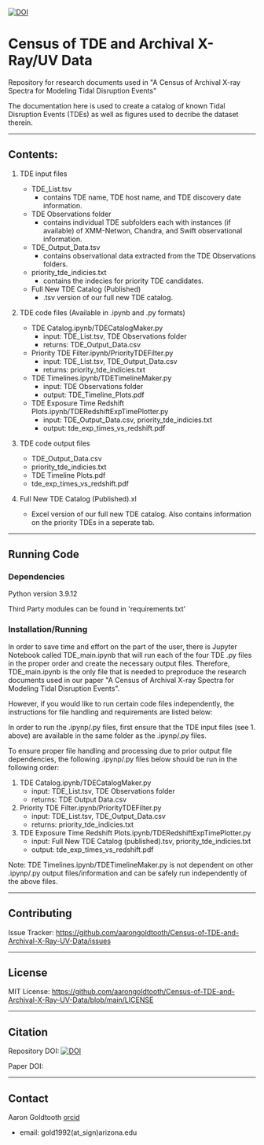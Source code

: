 [![DOI](https://zenodo.org/badge/576717166.svg)](https://zenodo.org/badge/latestdoi/576717166)

# Census of TDE and Archival X-Ray/UV Data
Repository for research documents used in "A Census of Archival X-ray Spectra for Modeling Tidal Disruption Events"

The documentation here is used to create a catalog of known Tidal Disruption Events (TDEs) as well as figures used to decribe the dataset therein.

---
## Contents:

1. TDE input files
   - TDE_List.tsv
      - contains TDE name, TDE host name, and TDE discovery date information.
   - TDE Observations folder
      - contains individual TDE subfolders each with instances (if available) of XMM-Netwon, Chandra, and Swift observational information.
   - TDE_Output_Data.tsv
      - contains observational data extracted from the TDE Observations folders.
   - priority_tde_indicies.txt
      - contains the indecies for priority TDE candidates.
   - Full New TDE Catalog (Published)
      - .tsv version of our full new TDE catalog.
   
  
3. TDE code files (Available in .ipynb and .py formats)
   - TDE Catalog.ipynb/TDECatalogMaker.py
      - input: TDE_List.tsv, TDE Observations folder
      - returns: TDE_Output_Data.csv
   - Priority TDE Filter.ipynb/PriorityTDEFilter.py
      - input: TDE_List.tsv, TDE_Output_Data.csv
      - returns: priority_tde_indicies.txt
   - TDE Timelines.ipynb/TDETimelineMaker.py
      - input: TDE Observations folder
      - output: TDE_Timeline_Plots.pdf
   - TDE Exposure Time Redshift Plots.ipynb/TDERedshiftExpTimePlotter.py
      - input: TDE_Output_Data.csv, priority_tde_indicies.txt
      - output: tde_exp_times_vs_redshift.pdf
  
3. TDE code output files
   - TDE_Output_Data.csv
   - priority_tde_indicies.txt
   - TDE Timeline Plots.pdf
   - tde_exp_times_vs_redshift.pdf
   
4. Full New TDE Catalog (Published).xl
    -  Excel version of our full new TDE catalog. Also contains information on the priority TDEs in a seperate tab.

---
## Running Code

### Dependencies
Python version 3.9.12

Third Party modules can be found in 'requirements.txt'

### Installation/Running

In order to save time and effort on the part of the user, there is Jupyter Notebook called TDE_main.ipynb that will run each of the four TDE .py files in the proper order and create the necessary output files. Therefore, TDE_main.ipynb is the only file that is needed to preproduce the research documents used in our paper "A Census of Archival X-ray Spectra for Modeling Tidal Disruption Events".

However, if you would like to run certain code files independently, the instructions for file handling and requirements are listed below:

In order to run the .ipynp/.py files, first ensure that the TDE input files (see 1. above) are available in the same folder as the .ipynp/.py files.

To ensure proper file handling and processing due to prior output file dependencies, the following .ipynp/.py files below should be run in the following order:

1. TDE Catalog.ipynb/TDECatalogMaker.py
   - input: TDE_List.tsv, TDE Observations folder
   - returns: TDE Output Data.csv
2. Priority TDE Filter.ipynb/PriorityTDEFilter.py
   - input: TDE_List.tsv, TDE_Output_Data.csv
   - returns: priority_tde_indicies.txt
3. TDE Exposure Time Redshift Plots.ipynb/TDERedshiftExpTimePlotter.py
   - input: Full New TDE Catalog (published).tsv, priority_tde_indicies.txt
   - output: tde_exp_times_vs_redshift.pdf

Note: TDE Timelines.ipynb/TDETimelineMaker.py is not dependent on other .ipynp/.py output files/information and can be safely run independently of the above files.

---
## Contributing

Issue Tracker: https://github.com/aarongoldtooth/Census-of-TDE-and-Archival-X-Ray-UV-Data/issues

---
## License

MIT License: https://github.com/aarongoldtooth/Census-of-TDE-and-Archival-X-Ray-UV-Data/blob/main/LICENSE

---
## Citation
Repository DOI: [![DOI](https://zenodo.org/badge/576717166.svg)](https://zenodo.org/badge/latestdoi/576717166)

Paper DOI:

---
## Contact
Aaron Goldtooth [orcid](https://orcid.org/0000-0001-9695-4121)
   - email: gold1992(at_sign)arizona.edu
